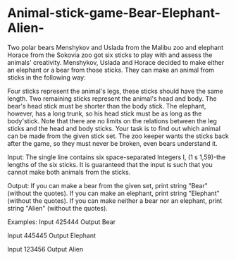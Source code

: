# Animal-stick-game-Bear-Elephant-Alien-
Two polar bears Menshykov and Uslada from the Malibu zoo and elephant Horace from the Sokovia zoo got six sticks to play with and assess the animals' creativity. Menshykov, Uslada and Horace decided to make either an elephant or a bear from those sticks. They can make an animal from sticks in the following way:

Four sticks represent the animal's legs, these sticks should have the same length. Two remaining sticks
represent the animal's head and body. The bear's head stick must be shorter than the body stick. The elephant, however, has a long trunk, so his head stick must be as long as the body'stick. Note that there are no limits on the relations between the leg sticks and the head and body sticks. Your task is to find out which animal can be made from the given stick set. The zoo keeper wants the sticks back after the game, so they must never be broken, even bears understand it.


Input:
The single line contains six space-separated Integers I, (1 s 1,59)-the lengths of the six sticks. It is guaranteed that the input is such that you cannot make both animals from the sticks.

Output:
If you can make a bear from the given set, print string "Bear" (without the quotes). If you can make an elephant, print string "Elephant" (without the quotes). If you can make neither a bear nor an elephant, print string "Alien" (without the quotes).

Examples:
Input 425444
Output Bear

Input 445445
Output Elephant

Input 123456 
Output Alien
